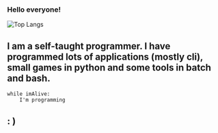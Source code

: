 ### Hello everyone!

![Top Langs](https://github-readme-stats.vercel.app/api/top-langs/?username=leox00&theme=tokyonight)

## I am a self-taught programmer. I have programmed lots of applications (mostly cli), small games in python and some tools in batch and bash.

    while imAlive:
        I'm programming

## : )
